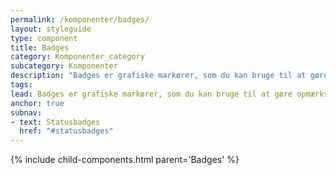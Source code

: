 ```yaml
---
permalink: /komponenter/badges/
layout: styleguide
type: component
title: Badges
category: Komponenter_category
subcategory: Komponenter
description: "Badges er grafiske markører, som du kan bruge til at gøre opmærksom på nyt eller vigtigt indhold."
tags:
lead: Badges er grafiske markører, som du kan bruge til at gøre opmærksom på nyt eller vigtigt indhold.
anchor: true
subnav:
- text: Statusbadges
  href: "#statusbadges"
---
```


{% include child-components.html parent='Badges' %}
